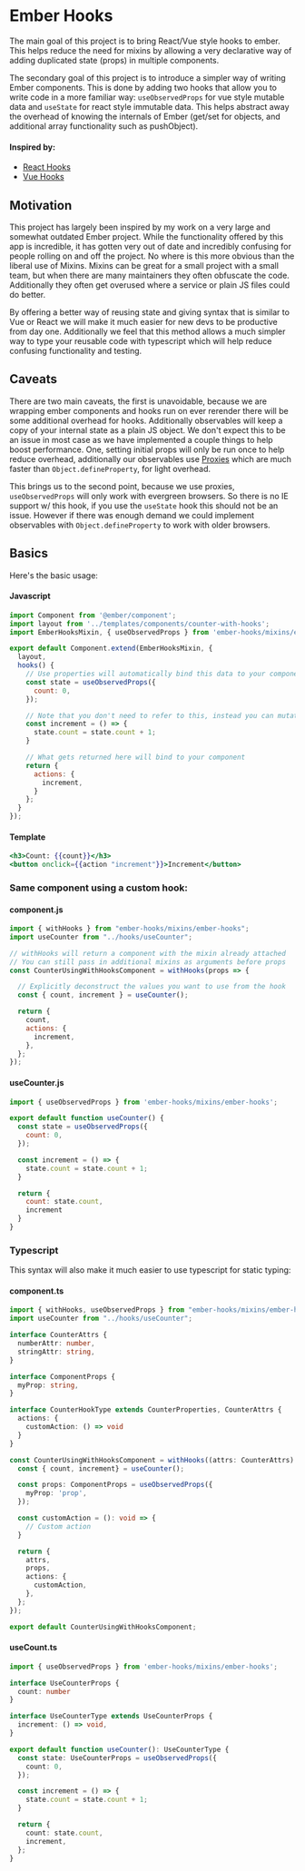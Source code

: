 # Ember Hooks

The main goal of this project is to bring React/Vue style hooks to ember. This helps reduce the need for mixins by allowing a very declarative way of adding duplicated state (props) in multiple components.

The secondary goal of this project is to introduce a simpler way of writing Ember components. This is done by adding two hooks that allow you to write code in a more familiar way: `useObservedProps` for vue style mutable data and `useState` for react style immutable data. This helps abstract away the overhead of knowing the internals of Ember (get/set for objects, and additional array functionality such as pushObject).

#### Inspired by:
<ul>
  <li><a href="https://reactjs.org/docs/hooks-intro.html">React Hooks</a></li>
  <li><a href="https://github.com/yyx990803/vue-hooks">Vue Hooks</a></li>
</ul>

## Motivation

This project has largely been inspired by my work on a very large and somewhat outdated Ember project. While the functionality offered by this app is incredible, it has gotten very out of date and incredibly confusing for people rolling on and off the project. No where is this more obvious than the liberal use of Mixins. Mixins can be great for a small project with a small team, but when there are many maintainers they often obfuscate the code. Additionally they often get overused where a service or plain JS files could do better.

By offering a better way of reusing state and giving syntax that is similar to Vue or React we will make it much easier for new devs to be productive from day one. Additionally we feel that this method allows a much simpler way to type your reusable code with typescript which will help reduce confusing functionality and testing.

## Caveats

There are two main caveats, the first is unavoidable, because we are wrapping ember components and hooks run on ever rerender there will be some additional overhead for hooks. Additionally observables will keep a copy of your internal state as a plain JS object. We don't expect this to be an issue in most case as we have implemented a couple things to help boost performance. One, setting initial props will only be run once to help reduce overhead, additionally our observables use <a href="https://developer.mozilla.org/en-US/docs/Web/JavaScript/Reference/Global_Objects/Proxy">Proxies</a> which are much faster than `Object.defineProperty`, for light overhead.

This brings us to the second point, because we use proxies, `useObservedProps` will only work with evergreen browsers. So there is no IE support w/ this hook, if you use the `useState` hook this should not be an issue. However if there was enough demand we could implement observables with `Object.defineProperty` to work with older browsers.

## Basics

Here's the basic usage:

#### Javascript

```javascript
import Component from '@ember/component';
import layout from '../templates/components/counter-with-hooks';
import EmberHooksMixin, { useObservedProps } from 'ember-hooks/mixins/ember-hooks';

export default Component.extend(EmberHooksMixin, {
  layout,
  hooks() {
    // Use properties will automatically bind this data to your components scope
    const state = useObservedProps({
      count: 0,
    });

    // Note that you don't need to refer to this, instead you can mutate the values directly
    const increment = () => {
      state.count = state.count + 1;
    }

    // What gets returned here will bind to your component
    return {
      actions: {
        increment,
      }
    };
  }
});
```

#### Template
```handlebars
<h3>Count: {{count}}</h3>
<button onclick={{action "increment"}}>Increment</button>
```

### Same component using a custom hook:

#### component.js
```javascript
import { withHooks } from "ember-hooks/mixins/ember-hooks";
import useCounter from "../hooks/useCounter";

// withHooks will return a component with the mixin already attached
// You can still pass in additional mixins as arguments before props
const CounterUsingWithHooksComponent = withHooks(props => {

  // Explicitly deconstruct the values you want to use from the hook
  const { count, increment } = useCounter();

  return {
    count,
    actions: {
      increment,
    },
  };
});
```

#### useCounter.js
```javascript
import { useObservedProps } from 'ember-hooks/mixins/ember-hooks';

export default function useCounter() {
  const state = useObservedProps({
    count: 0,
  });

  const increment = () => {
    state.count = state.count + 1;
  }

  return {
    count: state.count,
    increment
  }
}
```

### Typescript

This syntax will also make it much easier to use typescript for static typing:

#### component.ts
```typescript
import { withHooks, useObservedProps } from "ember-hooks/mixins/ember-hooks";
import useCounter from "../hooks/useCounter";

interface CounterAttrs {
  numberAttr: number,
  stringAttr: string,
}

interface ComponentProps {
  myProp: string,
}

interface CounterHookType extends CounterProperties, CounterAttrs {
  actions: {
    customAction: () => void
  }
}

const CounterUsingWithHooksComponent = withHooks((attrs: CounterAttrs): CounterHookType => {
  const { count, increment} = useCounter();

  const props: ComponentProps = useObservedProps({
    myProp: 'prop',
  });

  const customAction = (): void => {
    // Custom action
  }

  return {
    attrs,
    props,
    actions: {
      customAction,
    },
  };
});

export default CounterUsingWithHooksComponent;
```

#### useCount.ts

```typescript
import { useObservedProps } from 'ember-hooks/mixins/ember-hooks';

interface UseCounterProps {
  count: number
}

interface UseCounterType extends UseCounterProps {
  increment: () => void,
}

export default function useCounter(): UseCounterType {
  const state: UseCounterProps = useObservedProps({
    count: 0,
  });

  const increment = () => {
    state.count = state.count + 1;
  }

  return {
    count: state.count,
    increment,
  };
}
```